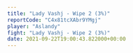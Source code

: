 ```yaml
---
title: "Lady Vashj - Wipe 2 (3%)"
reportCode: "C4x81tcXAbr9YMgj"
player: "Aslandy"
fight: "Lady Vashj - Wipe 2 (3%)"
date: 2021-09-22T19:00:43.822000+00:00
---
```

